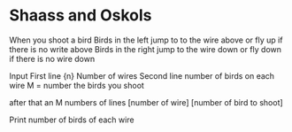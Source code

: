 # Shaass and Oskols

When you shoot a bird
	Birds in the left jump to to the wire above or  fly up if there is no write above
	Birds in the right jump to the wire down or fly down if there is no wire down


Input
First line {n} Number of wires
Second line number of birds on each wire
M = number the birds you shoot

after that an M numbers of lines
	[number of wire] [number of bird to shoot]


Print number of birds of each wire